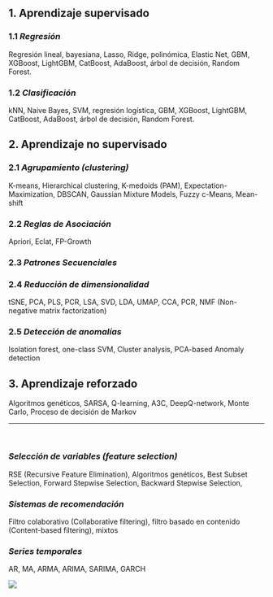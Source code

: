 ## 1. Aprendizaje supervisado

### 1.1 *Regresión*
  
Regresión lineal, bayesiana, Lasso, Ridge, polinómica, Elastic Net, GBM, XGBoost, LightGBM, CatBoost, AdaBoost, árbol de decisión,
Random Forest.

### 1.2 *Clasificación*

kNN, Naive Bayes, SVM, regresión logística, GBM, XGBoost, LightGBM, CatBoost, AdaBoost, árbol de decisión,
Random Forest.


## 2. Aprendizaje no supervisado

### 2.1 *Agrupamiento (clustering)*

K-means, Hierarchical clustering, K-medoids (PAM), Expectation-Maximization, DBSCAN, Gaussian Mixture Models, Fuzzy c-Means,
Mean-shift

### 2.2 *Reglas de Asociación*

Apriori, Eclat, FP-Growth

### 2.3 *Patrones Secuenciales*



### 2.4 *Reducción de dimensionalidad*

tSNE, PCA, PLS, PCR, LSA, SVD, LDA, UMAP, CCA, PCR, NMF (Non-negative matrix factorization)

### 2.5 *Detección de anomalías*

Isolation forest, one-class SVM, Cluster analysis, PCA-based Anomaly detection


## 3. Aprendizaje reforzado

Algoritmos genéticos, SARSA, Q-learning, A3C, DeepQ-network, Monte Carlo, Proceso de decisión de Markov


***

<br>

### *Selección de variables (feature selection)*

RSE (Recursive Feature Elimination), Algoritmos genéticos,  Best Subset Selection, Forward Stepwise Selection, Backward Stepwise Selection, 

### *Sistemas de recomendación*

Filtro colaborativo (Collaborative filtering), filtro basado en contenido (Content-based filtering), mixtos

### *Series temporales*

AR, MA, ARMA, ARIMA, SARIMA, GARCH


![](https://i.pinimg.com/originals/31/74/c4/3174c419e4ab07223f95dcf8ddd86eec.png)


